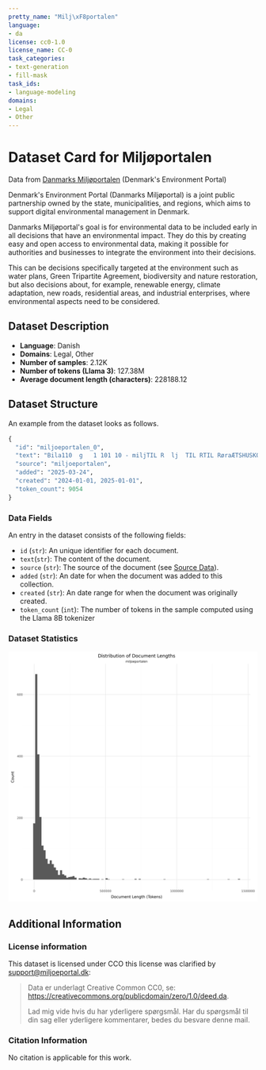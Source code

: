 ```yaml
---
pretty_name: "Milj\xF8portalen"
language:
- da
license: cc0-1.0
license_name: CC-0
task_categories:
- text-generation
- fill-mask
task_ids:
- language-modeling
domains:
- Legal
- Other
---
```


# Dataset Card for Miljøportalen

<!-- START-SHORT DESCRIPTION -->
Data from [Danmarks Miljøportalen](https://www.miljoeportal.dk/om-danmarks-miljoeportal/) (Denmark's Environment Portal)
<!-- END-SHORT DESCRIPTION -->

Denmark's Environment Portal (Danmarks Miljøportal) is a joint public partnership owned by the state, municipalities, and regions, which aims to support digital environmental management in Denmark.

Danmarks Miljøportal's goal is for environmental data to be included early in all decisions that have an environmental impact. They do this by creating easy and open access to environmental data, making it possible for authorities and businesses to integrate the environment into their decisions.

This can be decisions specifically targeted at the environment such as water plans, Green Tripartite Agreement, biodiversity and nature restoration, but also decisions about, for example, renewable energy, climate adaptation, new roads, residential areas, and industrial enterprises, where environmental aspects need to be considered.


## Dataset Description

<!-- START-DESC-STATS -->
- **Language**: Danish
- **Domains**: Legal, Other
- **Number of samples**: 2.12K
- **Number of tokens (Llama 3)**: 127.38M
- **Average document length (characters)**: 228188.12
<!-- END-DESC-STATS -->


## Dataset Structure
An example from the dataset looks as follows.


<!-- START-SAMPLE -->
```py
{
  "id": "miljoeportalen_0",
  "text": "Bila110  g   1 101 10 - miljTIL R  lj  TIL RTIL RøraÆTSHUSKO  pp  ÆTSHUS KOÆTSHUS Kort\n\nLOKALPLAN NR[...]",
  "source": "miljoeportalen",
  "added": "2025-03-24",
  "created": "2024-01-01, 2025-01-01",
  "token_count": 9054
}
```

### Data Fields

An entry in the dataset consists of the following fields:

- `id` (`str`): An unique identifier for each document.
- `text`(`str`): The content of the document.
- `source` (`str`): The source of the document (see [Source Data](#source-data)).
- `added` (`str`): An date for when the document was added to this collection.
- `created` (`str`): An date range for when the document was originally created.
- `token_count` (`int`): The number of tokens in the sample computed using the Llama 8B tokenizer
<!-- END-SAMPLE -->


### Dataset Statistics

<!-- START-DATASET PLOTS -->
<p align="center">
<img src="./images/dist_document_length.png" width="600" style="margin-right: 10px;" />
</p>
<!-- END-DATASET PLOTS -->



## Additional Information


<!-- ### Data includes

TODO: KRISTIAN I assume this is just the website or is it also reports? 
-->

### License information
This dataset is licensed under CCO this license was clarified by support@miljoeportal.dk: 
 
> Data er underlagt Creative Common CC0, se:
> https://creativecommons.org/publicdomain/zero/1.0/deed.da.
> 
> Lad mig vide hvis du har yderligere spørgsmål.
> Har du spørgsmål til din sag eller yderligere kommentarer, bedes du besvare denne mail.



### Citation Information

No citation is applicable for this work.
